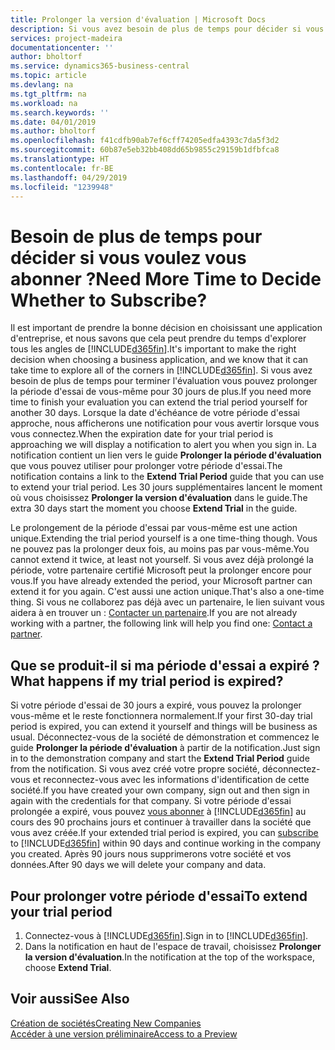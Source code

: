 ```yaml
---
title: Prolonger la version d'évaluation | Microsoft Docs
description: Si vous avez besoin de plus de temps pour décider si vous voulez vous abonner, vous pouvez prolonger votre version d'évaluation.
services: project-madeira
documentationcenter: ''
author: bholtorf
ms.service: dynamics365-business-central
ms.topic: article
ms.devlang: na
ms.tgt_pltfrm: na
ms.workload: na
ms.search.keywords: ''
ms.date: 04/01/2019
ms.author: bholtorf
ms.openlocfilehash: f41cdfb90ab7ef6cff74205edfa4393c7da5f3d2
ms.sourcegitcommit: 60b87e5eb32bb408dd65b9855c29159b1dfbfca8
ms.translationtype: HT
ms.contentlocale: fr-BE
ms.lasthandoff: 04/29/2019
ms.locfileid: "1239948"
---
```

# <a name="need-more-time-to-decide-whether-to-subscribe"></a><span data-ttu-id="6f3f6-103">Besoin de plus de temps pour décider si vous voulez vous abonner ?</span><span class="sxs-lookup"><span data-stu-id="6f3f6-103">Need More Time to Decide Whether to Subscribe?</span></span>
<span data-ttu-id="6f3f6-104">Il est important de prendre la bonne décision en choisissant une application d'entreprise, et nous savons que cela peut prendre du temps d'explorer tous les angles de [!INCLUDE[d365fin](includes/d365fin_md.md)].</span><span class="sxs-lookup"><span data-stu-id="6f3f6-104">It's important to make the right decision when choosing a business application, and we know that it can take time to explore all of the corners in [!INCLUDE[d365fin](includes/d365fin_md.md)].</span></span> <span data-ttu-id="6f3f6-105">Si vous avez besoin de plus de temps pour terminer l'évaluation vous pouvez prolonger la période d'essai de vous-même pour 30 jours de plus.</span><span class="sxs-lookup"><span data-stu-id="6f3f6-105">If you need more time to finish your evaluation you can extend the trial period yourself for another 30 days.</span></span> <span data-ttu-id="6f3f6-106">Lorsque la date d'échéance de votre période d'essai approche, nous afficherons une notification pour vous avertir lorsque vous vous connectez.</span><span class="sxs-lookup"><span data-stu-id="6f3f6-106">When the expiration date for your trial period is approaching we will display a notification to alert you when you sign in.</span></span> <span data-ttu-id="6f3f6-107">La notification contient un lien vers le guide **Prolonger la période d'évaluation** que vous pouvez utiliser pour prolonger votre période d'essai.</span><span class="sxs-lookup"><span data-stu-id="6f3f6-107">The notification contains a link to the **Extend Trial Period** guide that you can use to extend your trial period.</span></span> <span data-ttu-id="6f3f6-108">Les 30 jours supplémentaires lancent le moment où vous choisissez **Prolonger la version d'évaluation** dans le guide.</span><span class="sxs-lookup"><span data-stu-id="6f3f6-108">The extra 30 days start the moment you choose **Extend Trial** in the guide.</span></span>

<span data-ttu-id="6f3f6-109">Le prolongement de la période d'essai par vous-même est une action unique.</span><span class="sxs-lookup"><span data-stu-id="6f3f6-109">Extending the trial period yourself is a one time-thing though.</span></span> <span data-ttu-id="6f3f6-110">Vous ne pouvez pas la prolonger deux fois, au moins pas par vous-même.</span><span class="sxs-lookup"><span data-stu-id="6f3f6-110">You cannot extend it twice, at least not yourself.</span></span> <span data-ttu-id="6f3f6-111">Si vous avez déjà prolongé la période, votre partenaire certifié Microsoft peut la prolonger encore pour vous.</span><span class="sxs-lookup"><span data-stu-id="6f3f6-111">If you have already extended the period, your Microsoft partner can extend it for you again.</span></span> <span data-ttu-id="6f3f6-112">C'est aussi une action unique.</span><span class="sxs-lookup"><span data-stu-id="6f3f6-112">That's also a one-time thing.</span></span> <span data-ttu-id="6f3f6-113">Si vous ne collaborez pas déjà avec un partenaire, le lien suivant vous aidera à en trouver un : [Contacter un partenaire](https://go.microsoft.com/fwlink/?linkid=2038439).</span><span class="sxs-lookup"><span data-stu-id="6f3f6-113">If you are not already working with a partner, the following link will help you find one: [Contact a partner](https://go.microsoft.com/fwlink/?linkid=2038439).</span></span>

## <a name="what-happens-if-my-trial-period-is-expired"></a><span data-ttu-id="6f3f6-114">Que se produit-il si ma période d'essai a expiré ?</span><span class="sxs-lookup"><span data-stu-id="6f3f6-114">What happens if my trial period is expired?</span></span>
<span data-ttu-id="6f3f6-115">Si votre période d'essai de 30 jours a expiré, vous pouvez la prolonger vous-même et le reste fonctionnera normalement.</span><span class="sxs-lookup"><span data-stu-id="6f3f6-115">If your first 30-day trial period is expired, you can extend it yourself and things will be business as usual.</span></span> <span data-ttu-id="6f3f6-116">Déconnectez-vous de la société de démonstration et commencez le guide **Prolonger la période d'évaluation** à partir de la notification.</span><span class="sxs-lookup"><span data-stu-id="6f3f6-116">Just sign in to the demonstration company and start the **Extend Trial Period** guide from the notification.</span></span> <span data-ttu-id="6f3f6-117">Si vous avez créé votre propre société, déconnectez-vous et reconnectez-vous avec les informations d'identification de cette société.</span><span class="sxs-lookup"><span data-stu-id="6f3f6-117">If you have created your own company, sign out and then sign in again with the credentials for that company.</span></span> <span data-ttu-id="6f3f6-118">Si votre période d'essai prolongée a expiré, vous pouvez [vous abonner](https://go.microsoft.com/fwlink/?linkid=828659) à [!INCLUDE[d365fin](includes/d365fin_md.md)] au cours des 90 prochains jours et continuer à travailler dans la société que vous avez créée.</span><span class="sxs-lookup"><span data-stu-id="6f3f6-118">If your extended trial period is expired, you can [subscribe](https://go.microsoft.com/fwlink/?linkid=828659) to [!INCLUDE[d365fin](includes/d365fin_md.md)] within 90 days and continue working in the company you created.</span></span> <span data-ttu-id="6f3f6-119">Après 90 jours nous supprimerons votre société et vos données.</span><span class="sxs-lookup"><span data-stu-id="6f3f6-119">After 90 days we will delete your company and data.</span></span> 

## <a name="to-extend-your-trial-period"></a><span data-ttu-id="6f3f6-120">Pour prolonger votre période d'essai</span><span class="sxs-lookup"><span data-stu-id="6f3f6-120">To extend your trial period</span></span>
1. <span data-ttu-id="6f3f6-121">Connectez-vous à [!INCLUDE[d365fin](includes/d365fin_md.md)].</span><span class="sxs-lookup"><span data-stu-id="6f3f6-121">Sign in to [!INCLUDE[d365fin](includes/d365fin_md.md)].</span></span>
2. <span data-ttu-id="6f3f6-122">Dans la notification en haut de l'espace de travail, choisissez **Prolonger la version d'évaluation**.</span><span class="sxs-lookup"><span data-stu-id="6f3f6-122">In the notification at the top of the workspace, choose **Extend Trial**.</span></span>

## <a name="see-also"></a><span data-ttu-id="6f3f6-123">Voir aussi</span><span class="sxs-lookup"><span data-stu-id="6f3f6-123">See Also</span></span>
[<span data-ttu-id="6f3f6-124">Création de sociétés</span><span class="sxs-lookup"><span data-stu-id="6f3f6-124">Creating New Companies</span></span>](about-new-company.md)  
[<span data-ttu-id="6f3f6-125">Accéder à une version préliminaire</span><span class="sxs-lookup"><span data-stu-id="6f3f6-125">Access to a Preview</span></span>](across-preview.md)  